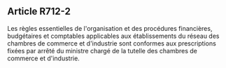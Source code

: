 Article R712-2
----
Les règles essentielles de l'organisation et des procédures financières,
budgétaires et comptables applicables aux établissements du réseau des chambres
de commerce et d'industrie sont conformes aux prescriptions fixées par arrêté du
ministre chargé de la tutelle des chambres de commerce et d'industrie.
